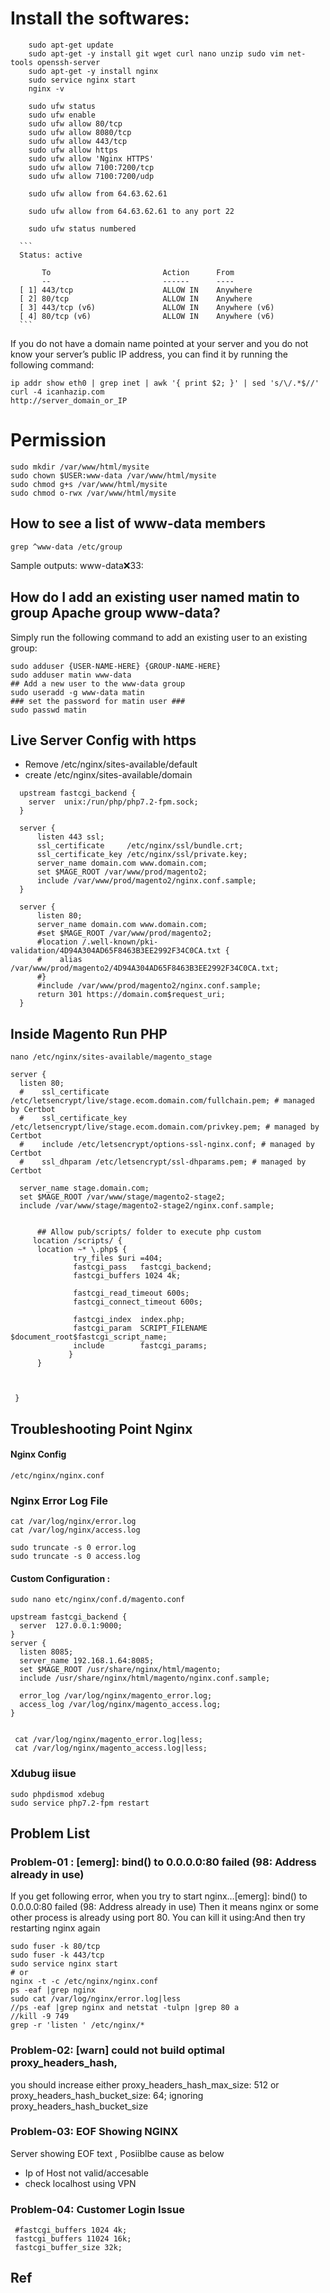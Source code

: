 

 # Install the softwares: 
 
        sudo apt-get update
        sudo apt-get -y install git wget curl nano unzip sudo vim net-tools openssh-server 
        sudo apt-get -y install nginx
        sudo service nginx start
        nginx -v    
        
        sudo ufw status 
        sudo ufw enable  
        sudo ufw allow 80/tcp 
        sudo ufw allow 8080/tcp      
        sudo ufw allow 443/tcp   
        sudo ufw allow https
        sudo ufw allow 'Nginx HTTPS'        
        sudo ufw allow 7100:7200/tcp
        sudo ufw allow 7100:7200/udp
        
        sudo ufw allow from 64.63.62.61
        
        sudo ufw allow from 64.63.62.61 to any port 22
        
        sudo ufw status numbered
        
      ```  
      Status: active

           To                         Action      From
           --                         ------      ----
      [ 1] 443/tcp                    ALLOW IN    Anywhere
      [ 2] 80/tcp                     ALLOW IN    Anywhere
      [ 3] 443/tcp (v6)               ALLOW IN    Anywhere (v6)
      [ 4] 80/tcp (v6)                ALLOW IN    Anywhere (v6)
      ```
If you do not have a domain name pointed at your server and you do not know your server’s public IP address, you can find it by running the following command:

    ip addr show eth0 | grep inet | awk '{ print $2; }' | sed 's/\/.*$//' 
    curl -4 icanhazip.com 
    http://server_domain_or_IP


# Permission 

    sudo mkdir /var/www/html/mysite
    sudo chown $USER:www-data /var/www/html/mysite
    sudo chmod g+s /var/www/html/mysite
    sudo chmod o-rwx /var/www/html/mysite
    
    
##  How to see a list of www-data members

    grep ^www-data /etc/group

Sample outputs: www-data:x:33:

## How do I add an existing user named matin to group Apache group www-data?
Simply run the following command to add an existing user to an existing group:

    sudo adduser {USER-NAME-HERE} {GROUP-NAME-HERE}
    sudo adduser matin www-data         
    ## Add a new user to the www-data group 
    sudo useradd -g www-data matin
    ### set the password for matin user ###
    sudo passwd matin

## Live Server Config with https
 - Remove /etc/nginx/sites-available/default
 -  create  /etc/nginx/sites-available/domain

 ```
   upstream fastcgi_backend {
     server  unix:/run/php/php7.2-fpm.sock;
   }

   server {
       listen 443 ssl;
       ssl_certificate     /etc/nginx/ssl/bundle.crt;
       ssl_certificate_key /etc/nginx/ssl/private.key;
       server_name domain.com www.domain.com;
       set $MAGE_ROOT /var/www/prod/magento2;
       include /var/www/prod/magento2/nginx.conf.sample;
   }

   server {
       listen 80;
       server_name domain.com www.domain.com;
       #set $MAGE_ROOT /var/www/prod/magento2;
       #location /.well-known/pki-validation/4D94A304AD65F8463B3EE2992F34C0CA.txt {
       #    alias /var/www/prod/magento2/4D94A304AD65F8463B3EE2992F34C0CA.txt;
       #}
       #include /var/www/prod/magento2/nginx.conf.sample;
       return 301 https://domain.com$request_uri;
   }
 ```
 ## Inside Magento Run PHP
 
    nano /etc/nginx/sites-available/magento_stage 
 
    server {
      listen 80;
      #    ssl_certificate /etc/letsencrypt/live/stage.ecom.domain.com/fullchain.pem; # managed by Certbot
      #    ssl_certificate_key /etc/letsencrypt/live/stage.ecom.domain.com/privkey.pem; # managed by Certbot
      #    include /etc/letsencrypt/options-ssl-nginx.conf; # managed by Certbot
      #    ssl_dhparam /etc/letsencrypt/ssl-dhparams.pem; # managed by Certbot

      server_name stage.domain.com;
      set $MAGE_ROOT /var/www/stage/magento2-stage2;
      include /var/www/stage/magento2-stage2/nginx.conf.sample;


          ## Allow pub/scripts/ folder to execute php custom
         location /scripts/ {
          location ~* \.php$ {
                  try_files $uri =404;
                  fastcgi_pass   fastcgi_backend;
                  fastcgi_buffers 1024 4k;

                  fastcgi_read_timeout 600s;
                  fastcgi_connect_timeout 600s;

                  fastcgi_index  index.php;
                  fastcgi_param  SCRIPT_FILENAME  $document_root$fastcgi_script_name;
                  include        fastcgi_params;
                 }
          }



     }





## Troubleshooting Point Nginx


#### Nginx Config 

    /etc/nginx/nginx.conf
 

### Nginx Error Log File

    cat /var/log/nginx/error.log
    cat /var/log/nginx/access.log
    
    sudo truncate -s 0 error.log
    sudo truncate -s 0 access.log
    
    
 #### Custom Configuration :

    sudo nano etc/nginx/conf.d/magento.conf 
    
    upstream fastcgi_backend {
      server  127.0.0.1:9000;
    }
    server {
      listen 8085;
      server_name 192.168.1.64:8085;
      set $MAGE_ROOT /usr/share/nginx/html/magento;
      include /usr/share/nginx/html/magento/nginx.conf.sample;

      error_log /var/log/nginx/magento_error.log;
      access_log /var/log/nginx/magento_access.log;
    }
    
    
     cat /var/log/nginx/magento_error.log|less;
     cat /var/log/nginx/magento_access.log|less;
    
 ### Xdubug iisue
 
    sudo phpdismod xdebug
    sudo service php7.2-fpm restart
    
## Problem List

### Problem-01 : [emerg]: bind() to 0.0.0.0:80 failed (98: Address already in use)
If you get following error, when you try to start nginx…[emerg]: bind() to 0.0.0.0:80 failed (98: Address already in use)
Then it means nginx or some other process is already using port 80. You can kill it using:And then try restarting nginx again
 
    sudo fuser -k 80/tcp 
    sudo fuser -k 443/tcp
    sudo service nginx start
    # or
    nginx -t -c /etc/nginx/nginx.conf 
    ps -eaf |grep nginx 
    sudo cat /var/log/nginx/error.log|less 
    //ps -eaf |grep nginx and netstat -tulpn |grep 80 a
    //kill -9 749 
    grep -r 'listen ' /etc/nginx/* 
 

### Problem-02: [warn] could not build optimal proxy_headers_hash, 

you should increase either proxy_headers_hash_max_size: 512 or proxy_headers_hash_bucket_size: 64; ignoring proxy_headers_hash_bucket_size


### Problem-03: EOF Showing NGINX


Server showing EOF text , Posiiblbe cause as below

-  Ip of Host not valid/accesable
-  check localhost using VPN
 

### Problem-04:  Customer Login Issue 


     #fastcgi_buffers 1024 4k;
     fastcgi_buffers 11024 16k;
     fastcgi_buffer_size 32k;


 
 ## Ref 
 
 
